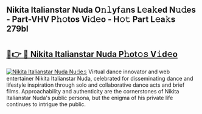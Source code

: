 ## Nikita Italianstar Nuda O𝚗𝚕yf𝚊ns L𝚎a𝚔ed N𝚞𝚍es - Part-VHV P𝚑𝚘tos Vi𝚍𝚎o - H𝚘𝚝 Part L𝚎a𝚔s 279bl

# <h2><a href="http://kf25l6.oniu.top/?m=Nikita+Italianstar+Nuda">🔗👉 🔴 Nikita Italianstar Nuda P𝚑ot𝚘𝚜 V𝚒d𝚎o</a></h2>

[![Nikita Italianstar Nuda Nu𝚍e𝚜](https://i.imgur.com/0qMVB7G.gif)](http://kf25l6.oniu.top/?m=Nikita+Italianstar+Nuda)
Virtual dance innovator and web entertainer Nikita Italianstar Nuda, celebrated for disseminating dance and lifestyle inspiration through solo and collaborative dance acts and brief films. Approachability and authenticity are the cornerstones of Nikita Italianstar Nuda's public persona, but the enigma of his private life continues to intrigue the public.  
